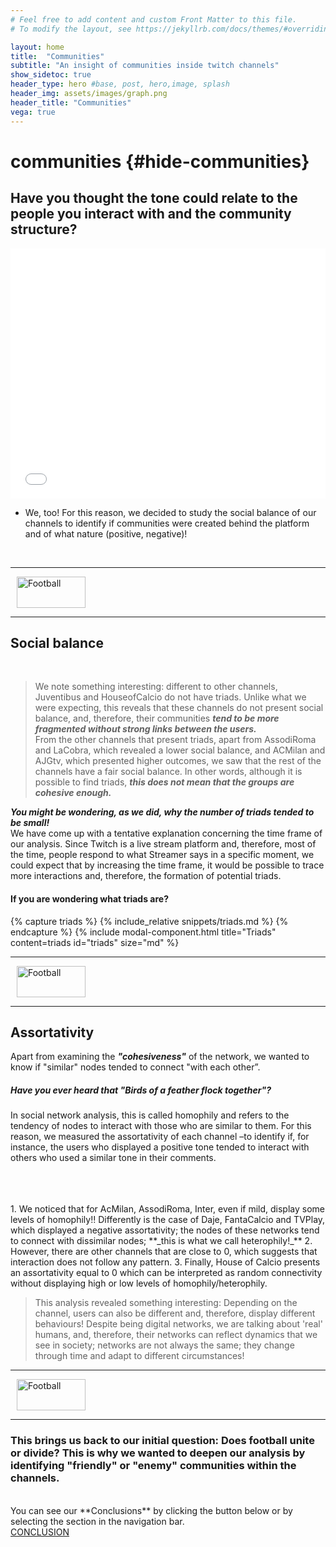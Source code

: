 ```yaml
---
# Feel free to add content and custom Front Matter to this file.
# To modify the layout, see https://jekyllrb.com/docs/themes/#overriding-theme-defaults

layout: home
title:  "Communities"
subtitle: "An insight of communities inside twitch channels"
show_sidetoc: true
header_type: hero #base, post, hero,image, splash
header_img: assets/images/graph.png
header_title: "Communities"
vega: true
---
```

# communities {#hide-communities}

## Have you thought the tone could relate to the people you interact with and the community structure?

<!-- Pyvis interaction graph -->
<div class="graph-container mt-1">
    <iframe src="{{ '/assets/charts/roma.html' | relative_url }}" width="100%" height="400px" frameborder="0" allowfullscreen></iframe>
</div>

- We, too! For this reason, we decided to study the social balance of our channels to identify if communities were created behind the platform and of what nature (positive, negative)!
<br>

<!-- Section separator -->
<div class="d-flex align-items-center my-4">
  <hr class="flex-grow-1">
  <img src="{{ '/assets/images/separator.png' | relative_url }}" alt="Football" style="width: 110px; height: 50px; margin: 0 10px;">
  <hr class="flex-grow-1">
</div>

## Social balance
<vegachart schema-url="{{site.baseurl}}/assets/charts/socialbalance.json" style="width: 100%"></vegachart>
<br>
>We note something interesting: different to other channels, Juventibus and HouseofCalcio do not have triads. Unlike what we were expecting, this reveals that these channels do not present social balance, and, therefore, their communities **_tend to be more fragmented without strong links between the users._**
<br>From the other channels that present triads, apart from AssodiRoma and LaCobra, which revealed a lower social balance, and ACMilan and AJGtv, which presented higher outcomes, we saw that the rest of the channels have a fair social balance. In other words, although it is possible to find triads, **_this does not mean that the groups are cohesive enough._** 

**_You might be wondering, as we did, why the number of triads tended to be small!_**<br>
We have come up with a tentative explanation concerning the time frame of our analysis. Since Twitch is a live stream platform and, therefore, most of the time, people respond to what Streamer says in a specific moment, we could expect that by increasing the time frame, it would be possible to trace more interactions and, therefore, the formation of potential triads.
#### If you are wondering what triads are?

<div class="container mt-3">
    <div class="row justify-content-center">
        <div class="col-auto">
            {% capture triads %}
            {% include_relative snippets/triads.md %}
            {% endcapture %}
            {% include modal-component.html title="Triads" content=triads id="triads" size="md" %}
        </div>
    </div>
</div>

<!-- Section separator -->
<div class="d-flex align-items-center my-4">
  <hr class="flex-grow-1">
  <img src="{{ '/assets/images/separator.png' | relative_url }}" alt="Football" style="width: 110px; height: 50px; margin: 0 10px;">
  <hr class="flex-grow-1">
</div>

## Assortativity
Apart from examining the **_"cohesiveness"_** of the network, we wanted to know if "similar" nodes tended to connect "with each other”. 
##### Have you ever heard that "Birds of a feather flock together"? 
In social network analysis, this is called homophily and refers to the tendency of nodes to interact with those who are similar to them. 
For this reason, we measured the assortativity of each channel –to identify if, for instance, the users who displayed a positive tone tended to interact with others who used a similar tone in their comments.
<!-- Assortativity charts with vega -->
<br>
<vegachart schema-url="{{site.baseurl}}/assets/charts/ASSORTATIVITY ITA.json" style="width: 100%"></vegachart>
<br>
<vegachart schema-url="{{site.baseurl}}/assets/charts/ASSORTATIVITY ARG.json" style="width: 100%"></vegachart>
<br>
1. We noticed that for AcMilan, AssodiRoma, Inter, even if mild, display some levels of homophily‼ Differently is the case of Daje, FantaCalcio and TVPlay, which displayed a negative assortativity; the nodes of these networks tend to connect with dissimilar nodes; **_this is what we call heterophily!_**
2. However, there are other channels that are close to 0, which suggests that interaction does not follow any pattern.
3. Finally, House of Calcio presents an assortativity equal to 0 which can be interpreted as random connectivity without displaying high or low levels of homophily/heterophily.

>This analysis revealed something interesting: Depending on the channel, users can also be different and, therefore, display different behaviours!
> Despite being digital networks, we are talking about 'real' humans, and, therefore, their networks can reflect dynamics that we see in society; networks are not always the same; they change through time and adapt to different circumstances!




<!-- Section separator -->
<div class="d-flex align-items-center my-4">
  <hr class="flex-grow-1">
  <img src="{{ '/assets/images/separator.png' | relative_url }}" alt="Football" style="width: 110px; height: 50px; margin: 0 10px;">
  <hr class="flex-grow-1">
</div>

### This brings us back to our initial question: Does football unite or divide? This is why we wanted to deepen our analysis by identifying "friendly" or "enemy" communities within the channels.
<br>
You can see our **Conclusions** by clicking the button below or by selecting the section in the navigation bar.

<div class="container mt-3">
    <div class="row justify-content-center">
        <div class="col-auto">
            <!-- NEXT PAGE BUTTON -->
            <a href="conclusion#conclusion" class="btn btn-primary">CONCLUSION</a>
        </div>
    </div>
</div>